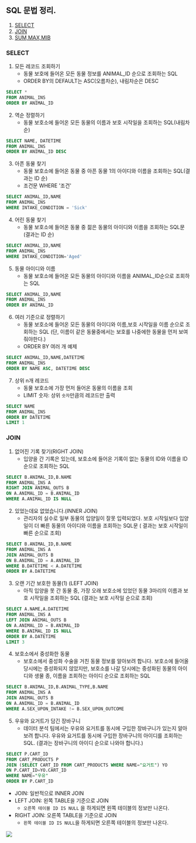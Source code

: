 ## SQL 문법 정리.

1. [SELECT](#SELECT)
2. [JOIN](#JOIN)
3. [SUM,MAX,MIB](#SUM,MAX,MIN)

### SELECT

1. 모든 레코드 조회하기
   - 동물 보호에 들어온 모든 동물 정보를 ANIMAL_ID 순으로 조회하는 SQL
   - ORDER BY의 DEFAULT는 ASC(오름차순), 내림차순은 DESC

```sql
SELECT *
FROM ANIMAL_INS
ORDER BY ANIMAL_ID
```

2. 역순 정렬하기
   - 동물 보호소에 들어온 모든 동물의 이름과 보호 시작일을 조회하는 SQL(내림차순)

```sql
SELECT NAME, DATETIME
FROM ANIMAL_INS
ORDER BY ANIMAL_ID DESC
```

3. 아픈 동물 찾기
   - 동물 보호소에 들어온 동물 중 아픈 동물 1의 아이디와 이름을 조회하는 SQL(결과는 ID 순)
   - 조건문 WHERE '조건'

```sql
SELECT ANIMAL_ID,NAME
FROM ANIMAL_INS
WHERE INTAKE_CONDITION = 'Sick'
```

4. 어린 동물 찾기
   - 동물 보호소에 들어온 동물 중 젊은 동물의 아이디와 이름을 조회하는 SQL문(결과는 ID 순)

```sql
SELECT ANIMAL_ID,NAME
FROM ANIMAL_INS
WHERE INTAKE_CONDITION='Aged'
```

5. 동물 아이디와 이름
   - 동물 보호소에 들어온 모든 동물의 아이디와 이름을 ANIMAL_ID순으로 조회하는 SQL

```sql
SELECT ANIMAL_ID,NAME
FROM ANIMAL_INS
ORDER BY ANIMAL_ID
```

6. 여러 기준으로 정렬하기
   - 동물 보호소에 들어온 모든 동물의 아이디와 이름,보호 시작일을 이름 순으로 조회하는 SQL (단, 이름이 같은 동물중에서는 보호를 나중에한 동물을 먼저 보여줘야한다.)
   - ORDER BY 여러 개 예제

```sql
SELECT ANIMAL_ID,NAME,DATETIME
FROM ANIMAL_INS
ORDER BY NAME ASC, DATETIME DESC
```

7. 상위 n개 레코드
   - 동물 보호소에 가장 먼저 들어온 동물의 이름을 조회
   - LIMIT 숫자: 상위 `숫자`만큼의 레코드만 출력

```sql
SELECT NAME
FROM ANIMAL_INS
ORDER BY DATETIME
LIMIT 1
```

### JOIN

1. 없어진 기록 찾기(RIGHT JOIN)
   - 입양을 간 기록은 있는데, 보호소에 들어온 기록이 없는 동물의 ID와 이름을 ID 순으로 조회하는 SQL

```sql
SELECT B.ANIMAL_ID,B.NAME
FROM ANIMAL_INS A
RIGHT JOIN ANIMAL_OUTS B
ON A.ANIMAL_ID = B.ANIMAL_ID
WHERE A.ANIMAL_ID IS NULL
```

2. 있었는데요 없었습니다.(INNER JOIN)
   - 관리자의 실수로 일부 동물의 입양일이 잘못 입력되었다. 보호 시작일보다 입양일이 더 빠른 동물의 아이디와 이름을 조회하는 SQL문 ( 결과는 보호 시작일이 빠른 순으로 조회)

```sql
SELECT B.ANIMAL_ID,B.NAME
FROM ANIMAL_INS A
JOIN ANIMAL_OUTS B
ON B.ANIMAL_ID = A.ANIMAL_ID
WHERE B.DATETIME < A.DATETIME
ORDER BY A.DATETIME
```

3. 오랜 기간 보호한 동물(1) (LEFT JOIN)
   - 아직 입양을 못 간 동물 중, 가장 오래 보호소에 있었던 동물 3마리의 이름과 보호 시작일을 조회하는 SQL (결과는 보호 시작일 순으로 조회)

```sql
SELECT A.NAME,A.DATETIME
FROM ANIMAL_INS A
LEFT JOIN ANIMAL_OUTS B
ON A.ANIMAL_ID = B.ANIMAL_ID
WHERE B.ANIMAL_ID IS NULL
ORDER BY A.DATETIME
LIMIT 3

```

4. 보호소에서 중성화한 동물
   - 보호소에서 중성화 수술을 거친 동물 정보를 알아보려 합니다. 보호소에 들어올 당시에는 중성화되지 않았지만, 보호소를 나갈 당시에는 중성화된 동물의 아이디와 생물 종, 이름을 조회하는 아이디 순으로 조회하는 SQL

```sql
SELECT B.ANIMAL_ID,B.ANIMAL_TYPE,B.NAME
FROM ANIMAL_INS A
JOIN ANIMAL_OUTS B
ON A.ANIMAL_ID = B.ANIMAL_ID
WHERE A.SEX_UPON_INTAKE != B.SEX_UPON_OUTCOME
```

5. 우유와 요거트가 담긴 장바구니
   - 데이터 분석 팀에서는 우유와 요거트를 동시에 구입한 장바구니가 있는지 알아보려 합니다. 우유와 요거트를 동시에 구입한 장바구니의 아이디를 조회하는 SQL. (결과는 장바구니의 아이디 순으로 나와야 합니다.)

```sql
SELECT P.CART_ID
FROM CART_PRODUCTS P
JOIN (SELECT CART_ID FROM CART_PRODUCTS WHERE NAME="요거트") YO
ON P.CART_ID=YO.CART_ID
WHERE NAME="우유"
ORDER BY P.CART_ID
```

- JOIN: 일반적으로 INNER JOIN
- LEFT JOIN: 왼쪽 TABLE을 기준으로 JOIN
  - `오른쪽 테이블 ID IS NULL` 을 하게되면 왼쪽 테이블의 정보만 나온다.
- RIGHT JOIN: 오른쪽 TABLE을 기준으로 JOIN
  - `왼쪽 테이블 ID IS NULL`을 하게되면 오른쪽 테이블의 정보만 나온다.

<img src="https://blog.kakaocdn.net/dn/bVqyCr/btqBlijYkN3/RZMFMrhcZZJI7iGu1AXdKK/img.png">
